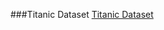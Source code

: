 ###Titanic Dataset
[Titanic Dataset](https://www.udacity.com/api/nodes/6833898752/supplemental_media/titanic-datacsv/download)
